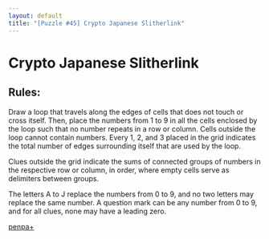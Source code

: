 ```yaml
---
layout: default
title: "[Puzzle #45] Crypto Japanese Slitherlink"
---
```


# Crypto Japanese Slitherlink

## Rules:

Draw a loop that travels along the edges of cells that does not touch or cross itself. Then, place the numbers from 1 to 9 in all the cells enclosed by the loop such that no number repeats in a row or column. Cells outside the loop cannot contain numbers. Every 1, 2, and 3 placed in the grid indicates the total number of edges surrounding itself that are used by the loop.

Clues outside the grid indicate the sums of connected groups of numbers in the respective row or column, in order, where empty cells serve as delimiters between groups.

The letters A to J replace the numbers from 0 to 9, and no two letters may replace the same number. A question mark can be any number from 0 to 9, and for all clues, none may have a leading zero. 

[penpa+](https://tinyurl.com/26f4sphl)
